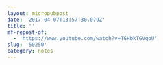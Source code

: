 ```yaml
---
layout: micropubpost
date: '2017-04-07T13:57:30.079Z'
title: ''
mf-repost-of:
  - 'https://www.youtube.com/watch?v=TGHbkTGVqoU'
slug: '50250'
category: notes
---
```

